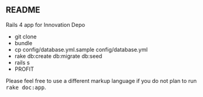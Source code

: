 ## README

Rails 4 app for Innovation Depo

* git clone
* bundle
* cp config/database.yml.sample config/database.yml
* rake db:create db:migrate db:seed
* rails s
* PROFIT

Please feel free to use a different markup language if you do not plan to run
<tt>rake doc:app</tt>.
